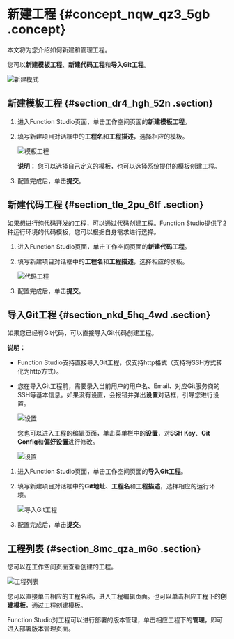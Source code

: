 # 新建工程 {#concept_nqw_qz3_5gb .concept}

本文将为您介绍如何新建和管理工程。

您可以**新建模板工程**、**新建代码工程**和**导入Git工程**。

![新建模式](http://static-aliyun-doc.oss-cn-hangzhou.aliyuncs.com/assets/img/124872/156412093953075_zh-CN.png)

## 新建模板工程 {#section_dr4_hgh_52n .section}

1.  进入Function Studio页面，单击工作空间页面的**新建模板工程**。
2.  填写新建项目对话框中的**工程名**和**工程描述**，选择相应的模板。

    ![模板工程](http://static-aliyun-doc.oss-cn-hangzhou.aliyuncs.com/assets/img/64980/156412094032982_zh-CN.png)

    **说明：** 您可以选择自己定义的模板，也可以选择系统提供的模板创建工程。

3.  配置完成后，单击**提交**。

## 新建代码工程 {#section_tle_2pu_6tf .section}

如果想进行纯代码开发的工程，可以通过代码创建工程。Function Studio提供了2种运行环境的代码模板，您可以根据自身需求进行选择。

1.  进入Function Studio页面，单击工作空间页面的**新建代码工程**。
2.  填写新建项目对话框中的**工程名**和**工程描述**，选择相应的模板。

    ![代码工程](http://static-aliyun-doc.oss-cn-hangzhou.aliyuncs.com/assets/img/64980/156412094032981_zh-CN.png)

3.  配置完成后，单击**提交**。

## 导入Git工程 {#section_nkd_5hq_4wd .section}

如果您已经有Git代码，可以直接导入Git代码创建工程。

**说明：** 

-   Function Studio支持直接导入Git工程，仅支持http格式（支持将SSH方式转化为http方式）。
-   您在导入Git工程前，需要录入当前用户的用户名、Email、对应Git服务商的SSH等基本信息。如果没有设置，会报错并弹出**设置**对话框，引导您进行设置。

    ![设置](http://static-aliyun-doc.oss-cn-hangzhou.aliyuncs.com/assets/img/124872/156412094053158_zh-CN.png)

    您也可以进入工程的编辑页面，单击菜单栏中的**设置**，对**SSH Key**、**Git Config**和**偏好设置**进行修改。

    ![设置](http://static-aliyun-doc.oss-cn-hangzhou.aliyuncs.com/assets/img/124872/156412094053106_zh-CN.png)


1.  进入Function Studio页面，单击工作空间页面的**导入Git工程**。
2.  填写新建项目对话框中的**Git地址**、**工程名**和**工程描述**，选择相应的运行环境。

    ![导入Git工程](http://static-aliyun-doc.oss-cn-hangzhou.aliyuncs.com/assets/img/64980/156412094132983_zh-CN.png)

3.  配置完成后，单击**提交**。

## 工程列表 {#section_8mc_qza_m6o .section}

您可以在工作空间页面查看创建的工程。

![工程列表](http://static-aliyun-doc.oss-cn-hangzhou.aliyuncs.com/assets/img/124872/156412094153086_zh-CN.png)

您可以直接单击相应的工程名称，进入工程编辑页面。也可以单击相应工程下的**创建模板**，通过工程创建模板。

Function Studio对工程可以进行部署的版本管理，单击相应工程下的**管理**，即可进入部署版本管理页面。


